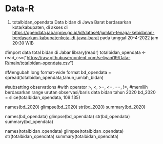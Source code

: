 # Data-R
1. totalbidan_opendata
Data bidan di Jawa Barat berdasarkan kota/kabupaten, di akses di https://opendata.jabarprov.go.id/id/dataset/jumlah-tenaga-kebidanan-berdasarkan-kabupatenkota-di-jawa-barat pada tanggal 20-4-2022 jam 20:30 WIB

#import data total bidan di Jabar
library(readr)
totalbidan_opendata <- read_csv("https://raw.githubusercontent.com/seliyani19/Data-R/main/totalbidan-opendata.csv")

#Mengubah long format-wide format
bd_opendata = spread(totalbidan_opendata,tahun,jumlah_bidan)

#subsetting observations
#with operator >, <, >=, <=, ==, !=,
#memilih berdasarkan range urutan observasi/baris data bidan tahun 2020
bd_2020 = slice(totalbidan_opendata, 109:135)

names(bd_2020)
glimpse(bd_2020)
str(bd_2020)
summary(bd_2020)

names(bd_opendata)
glimpse(bd_opendata)
str(bd_opendata)
summary(bd_opendata)

names(totalbidan_opendata)
glimpse(totalbidan_opendata)
str(totalbidan_opendata)
summary(totalbidan_opendata)
